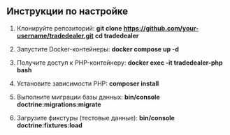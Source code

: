 ## Инструкции по настройке

1. Клонируйте репозиторий:
**git clone https://github.com/your-username/tradedealer.git**
**cd tradedealer**

2. Запустите Docker-контейнеры:
**docker compose up -d**

3. Получите доступ к PHP-контейнеру:
**docker exec -it tradedealer-php bash**

4. Установите зависимости PHP:
**composer install**

5. Выполните миграции базы данных:
**bin/console doctrine:migrations:migrate**

6. Загрузите фикстуры (тестовые данные):
**bin/console doctrine:fixtures:load**
